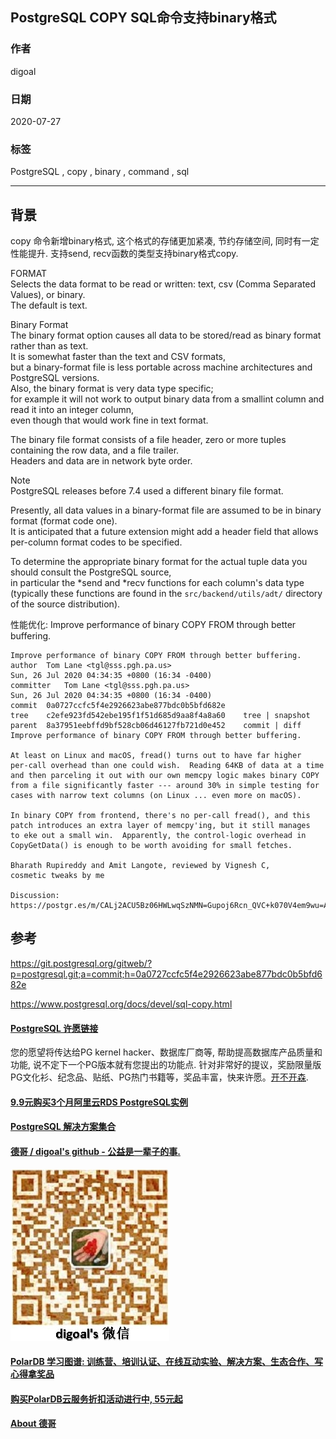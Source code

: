## PostgreSQL COPY SQL命令支持binary格式  
        
### 作者        
digoal        
        
### 日期        
2020-07-27        
        
### 标签        
PostgreSQL , copy , binary , command , sql   
        
----        
        
## 背景        
  
copy 命令新增binary格式, 这个格式的存储更加紧凑, 节约存储空间, 同时有一定性能提升. 支持send, recv函数的类型支持binary格式copy.    
  
  
FORMAT  
Selects the data format to be read or written: text, csv (Comma Separated Values), or binary.   
The default is text.  
  
  
Binary Format  
The binary format option causes all data to be stored/read as binary format rather than as text.   
It is somewhat faster than the text and CSV formats,   
but a binary-format file is less portable across machine architectures and PostgreSQL versions.   
Also, the binary format is very data type specific;   
for example it will not work to output binary data from a smallint column and read it into an integer column,   
even though that would work fine in text format.  
  
The binary file format consists of a file header, zero or more tuples containing the row data, and a file trailer.   
Headers and data are in network byte order.  
  
Note  
PostgreSQL releases before 7.4 used a different binary file format.  
        
Presently, all data values in a binary-format file are assumed to be in binary format (format code one).   
It is anticipated that a future extension might add a header field that allows per-column format codes to be specified.  
  
To determine the appropriate binary format for the actual tuple data you should consult the PostgreSQL source,   
in particular the *send and *recv functions for each column's data type   
(typically these functions are found in the ```src/backend/utils/adt/``` directory of the source distribution).  
  
性能优化: Improve performance of binary COPY FROM through better buffering.  
  
```  
Improve performance of binary COPY FROM through better buffering.  
author	Tom Lane <tgl@sss.pgh.pa.us>	  
Sun, 26 Jul 2020 04:34:35 +0800 (16:34 -0400)  
committer	Tom Lane <tgl@sss.pgh.pa.us>	  
Sun, 26 Jul 2020 04:34:35 +0800 (16:34 -0400)  
commit	0a0727ccfc5f4e2926623abe877bdc0b5bfd682e  
tree	c2efe923fd542ebe195f1f51d685d9aa8f4a8a60	tree | snapshot  
parent	8a37951eebffd9bf528cb06d46127fb721d0e452	commit | diff  
Improve performance of binary COPY FROM through better buffering.  
  
At least on Linux and macOS, fread() turns out to have far higher  
per-call overhead than one could wish.  Reading 64KB of data at a time  
and then parceling it out with our own memcpy logic makes binary COPY  
from a file significantly faster --- around 30% in simple testing for  
cases with narrow text columns (on Linux ... even more on macOS).  
  
In binary COPY from frontend, there's no per-call fread(), and this  
patch introduces an extra layer of memcpy'ing, but it still manages  
to eke out a small win.  Apparently, the control-logic overhead in  
CopyGetData() is enough to be worth avoiding for small fetches.  
  
Bharath Rupireddy and Amit Langote, reviewed by Vignesh C,  
cosmetic tweaks by me  
  
Discussion: https://postgr.es/m/CALj2ACU5Bz06HWLwqSzNMN=Gupoj6Rcn_QVC+k070V4em9wu=A@mail.gmail.com  
```  
  
## 参考  
https://git.postgresql.org/gitweb/?p=postgresql.git;a=commit;h=0a0727ccfc5f4e2926623abe877bdc0b5bfd682e  
  
https://www.postgresql.org/docs/devel/sql-copy.html  
  
  
  
  
  
  
  
  
  
  
  
  
  
  
  
  
  
  
  
  
  
  
  
  
  
  
  
  
  
  
  
  
  
  
  
  
  
  
  
  
  
  
  
  
  
  
  
  
  
  
  
  
  
  
  
#### [PostgreSQL 许愿链接](https://github.com/digoal/blog/issues/76 "269ac3d1c492e938c0191101c7238216")
您的愿望将传达给PG kernel hacker、数据库厂商等, 帮助提高数据库产品质量和功能, 说不定下一个PG版本就有您提出的功能点. 针对非常好的提议，奖励限量版PG文化衫、纪念品、贴纸、PG热门书籍等，奖品丰富，快来许愿。[开不开森](https://github.com/digoal/blog/issues/76 "269ac3d1c492e938c0191101c7238216").  
  
  
#### [9.9元购买3个月阿里云RDS PostgreSQL实例](https://www.aliyun.com/database/postgresqlactivity "57258f76c37864c6e6d23383d05714ea")
  
  
#### [PostgreSQL 解决方案集合](https://yq.aliyun.com/topic/118 "40cff096e9ed7122c512b35d8561d9c8")
  
  
#### [德哥 / digoal's github - 公益是一辈子的事.](https://github.com/digoal/blog/blob/master/README.md "22709685feb7cab07d30f30387f0a9ae")
  
  
![digoal's wechat](../pic/digoal_weixin.jpg "f7ad92eeba24523fd47a6e1a0e691b59")
  
  
#### [PolarDB 学习图谱: 训练营、培训认证、在线互动实验、解决方案、生态合作、写心得拿奖品](https://www.aliyun.com/database/openpolardb/activity "8642f60e04ed0c814bf9cb9677976bd4")
  
  
#### [购买PolarDB云服务折扣活动进行中, 55元起](https://www.aliyun.com/activity/new/polardb-yunparter?userCode=bsb3t4al "e0495c413bedacabb75ff1e880be465a")
  
  
#### [About 德哥](https://github.com/digoal/blog/blob/master/me/readme.md "a37735981e7704886ffd590565582dd0")
  
